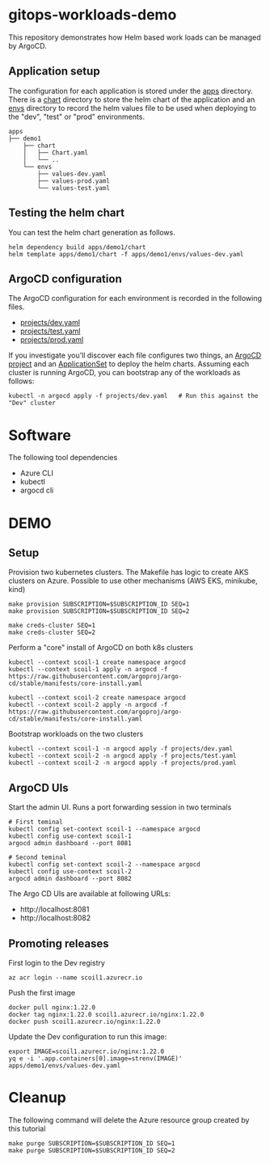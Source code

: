 # gitops-workloads-demo

This repository demonstrates how Helm based work loads can be managed by ArgoCD. 

## Application setup

The configuration for each application is stored under the [apps](apps) directory. There is a [chart](apps/demo1/chart) directory to store the helm chart of the application and an [envs](apps/demo1/envs) directory to record the helm values file to be used when deploying to the "dev", "test" or "prod" environments.

    apps
    ├── demo1
        ├── chart
        │   ├── Chart.yaml
        │   └── ..
        └── envs
            ├── values-dev.yaml
            ├── values-prod.yaml
            └── values-test.yaml

## Testing the helm chart

You can test the helm chart generation as follows.

    helm dependency build apps/demo1/chart
    helm template apps/demo1/chart -f apps/demo1/envs/values-dev.yaml

## ArgoCD configuration

The ArgoCD configuration for each environment is recorded in the following files.

* [projects/dev.yaml](projects/dev.yaml)
* [projects/test.yaml](projects/test.yaml)
* [projects/prod.yaml](projects/prod.yaml)

If you investigate you'll discover each file configures two things, an [ArgoCD project](https://argo-cd.readthedocs.io/en/stable/user-guide/projects/) 
and an [ApplicationSet](https://argo-cd.readthedocs.io/en/stable/operator-manual/applicationset/) to deploy the helm charts.
Assuming each cluster is running ArgoCD, you can bootstrap any of the workloads as follows:

    kubectl -n argocd apply -f projects/dev.yaml   # Run this against the "Dev" cluster

# Software

The following tool dependencies

* Azure CLI 
* kubectl
* argocd cli

# DEMO

## Setup

Provision two kubernetes clusters. The Makefile has logic to create AKS clusters on  Azure. Possible to use other mechanisms (AWS EKS, minikube, kind)

    make provision SUBSCRIPTION=$SUBSCRIPTION_ID SEQ=1
    make provision SUBSCRIPTION=$SUBSCRIPTION_ID SEQ=2

    make creds-cluster SEQ=1
    make creds-cluster SEQ=2

Perform a "core" install of ArgoCD on both k8s clusters

    kubectl --context scoil-1 create namespace argocd
    kubectl --context scoil-1 apply -n argocd -f https://raw.githubusercontent.com/argoproj/argo-cd/stable/manifests/core-install.yaml

    kubectl --context scoil-2 create namespace argocd
    kubectl --context scoil-2 apply -n argocd -f https://raw.githubusercontent.com/argoproj/argo-cd/stable/manifests/core-install.yaml

Bootstrap workloads on the two clusters

    kubectl --context scoil-1 -n argocd apply -f projects/dev.yaml
    kubectl --context scoil-2 -n argocd apply -f projects/test.yaml
    kubectl --context scoil-2 -n argocd apply -f projects/prod.yaml

## ArgoCD UIs

Start the admin UI. Runs a port forwarding session in two terminals

    # First teminal
    kubectl config set-context scoil-1 --namespace argocd
    kubectl config use-context scoil-1
    argocd admin dashboard --port 8081

    # Second teminal
    kubectl config set-context scoil-2 --namespace argocd
    kubectl config use-context scoil-2
    argocd admin dashboard --port 8082

The Argo CD UIs are available at following URLs:

* http://localhost:8081
* http://localhost:8082

## Promoting releases

First login to the Dev registry

    az acr login --name scoil1.azurecr.io

Push the first image 

    docker pull nginx:1.22.0
    docker tag nginx:1.22.0 scoil1.azurecr.io/nginx:1.22.0
    docker push scoil1.azurecr.io/nginx:1.22.0

Update the Dev configuration to run this image: 

    export IMAGE=scoil1.azurecr.io/nginx:1.22.0
    yq e -i '.app.containers[0].image=strenv(IMAGE)' apps/demo1/envs/values-dev.yaml



# Cleanup

The following command will delete the Azure resource group created by this tutorial 

    make purge SUBSCRIPTION=$SUBSCRIPTION_ID SEQ=1
    make purge SUBSCRIPTION=$SUBSCRIPTION_ID SEQ=2


